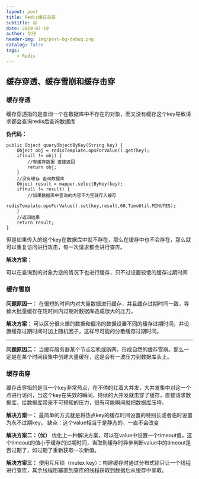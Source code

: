 ```yaml
---
layout: post
title: Redis缓存击穿
subtitle: 😝
date: 2019-07-19
author: 华仔
header-img: img/post-bg-debug.png
catalog: false
tags:
    - Redis
---
```



## 缓存穿透、缓存雪崩和缓存击穿

### 缓存穿透

缓存穿透指的是查询一个在数据库中不存在的对象，而又没有缓存这个key导致请求都会查询redis后查询数据库

**伪代码：**

```
public Object queryObjectByKey(String key) {
	Object obj = redisTemplate.opsForValue().get(key);
	if(null != obj) {
		//有缓存数据 直接返回
		return obj;
	}
	//没有缓存 查询数据库
	Object result = mapper.selectByKey(key);
	if(null != result) {
		//如果数据库中查询的内容不为空就存入缓存
		redisTemplate.opsForValue().set(key,result,60,TimeUtil.MINUTES);
	}
	//返回结果
	return result;
}
```

但是如果传入的这个key在数据库中就不存在，那么在缓存中也不会存在，那么就可以重复访问进行攻击，每一次请求都会进行查库。

**解决方案：**

可以在查询到的对象为空的情况下也进行缓存，只不过设置较低的缓存过期时间


### 缓存雪崩

**问题原因一：**
在很短的时间内对大量数据进行缓存，并且缓存过期时间一致，导致大批量缓存在短时间内过期对数据库造成很大的压力。

**解决方案：**
可以区分很火爆的数据和偏冷的数据设置不同的缓存过期时间，并设置缓存过期时间时加上随机因子，这样尽可能的分散缓存过期时间。

---

**问题原因二：**
当缓存服务器某个节点宕机或断网，形成自然的缓存雪崩。那么一定是在某个时间段集中创建大量缓存，这是会有一波压力到数据库头上。


### 缓存击穿

缓存击穿指的是当一个key非常热点，在不停的扛着大并发，大并发集中对这一个点进行访问，当这个key在失效的瞬间，持续的大并发就击穿了缓存，直接请求数据库，给数据库带来不可预知的压力，很有可能瞬间就把数据库压垮。

**解决方案一：**
最简单的方式就是将热点key的缓存时间设置的特别长或者临时设置为永不过期key。
缺点：这个value相当于是静态的，一直不会改变

**解决方案二：（优）**
优化上一种解决方案，可以在value中设置一个timeout值，这个timeout的值小于缓存的过期时间，当取到缓存时异步判断value中的timeout是否过期了，如过期了重新获取一次新值。

**解决方案三：**
使用互斥锁（mutex key）：构建缓存时通过分布式锁只让一个线程进行查库，其余线程阻塞直到查库的线程获取到数据后从缓存中拿取。

